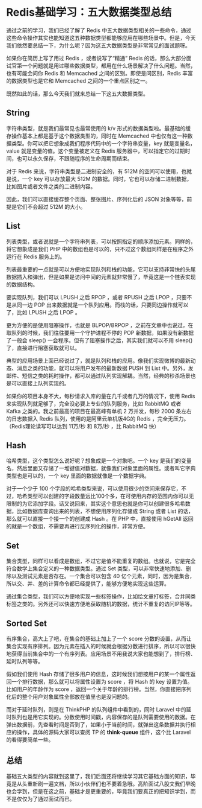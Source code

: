 # Redis基础学习：五大数据类型总结

通过之前的学习，我们已经了解了 Redis 中五大数据类型相关的一些命令，通过这些命令操作其实也能知道这五种数据类型都能够应用在哪些场景中。但是，今天我们依然要总结一下，为什么呢？因为这五大数据类型是非常常见的面试题呀。

如果你在简历上写了用过 Redis ，或者说写了“精通” Redis 的话，那么大部分面试官第一个问题就是用过哪些数据类型，都用在什么场景解决了什么问题。当然，也有可能会问你 Redis 和 Memcached 之间的区别。即使是问区别，Redis 丰富的数据类型也是它和 Memcached 之间的一个重点区别之一。

既然如此的话，那么今天我们就来总结一下这五大数据类型。

## String

字符串类型，就是我们最常见也最常使用的 k/v 形式的数据类型啦。最基础的缓存操作基本上都是基于这个数据类型的，同时在 Memcached 中也仅有这一种数据类型。你可以把它想象成我们程序代码中的一个字符串变量，key 就是变量名，value 就是变量的值。这个变量被定义在 Redis 服务器中，可以指定它的过期时间，也可以永久保存，不跟随程序的生命周期而结束。

对于 Redis 来说，字符串类型是二进制安全的，有 512M 的空间可以使用，也就是说，一个 key 可以存放最大 512M 的数据。同时，它也可以存储二进制数据，比如图片或者文件之类的二进制内容。

因此，我们可以直接缓存整个页面、整张图片、序列化后的 JSON 对象等等，前提是它们不会超过 512M 的大小。

## List

列表类型，或者说就是一个字符串列表，可以按照指定的顺序添加元素。同样的，将它想象成是我们 PHP 中的数组也是可以的，只不过这个数组同样是在程序之外运行在 Redis 服务上的。

列表最重要的一点就是可以方便地实现队列和栈的功能，它可以支持非常快的头尾数据插入和弹出，但是如果是访问中间的元素就非常慢了，毕竟这是一个链表实现的数据结构。

要实现队列，我们可以 LPUSH 之后 RPOP ，或者 RPUSH 之后 LPOP ，只要不是从同一边 POP 出来数据就是一个队列应用。而栈的话，只要同边操作就可以了，比如 LPUSH 之后 LPOP 。

更为方便的是使用阻塞操作，也就是 BLPOP/BRPOP ，之前在文章中也说过，在取队列的时候，我们往往要用一个守护进程不停的 POP 新数据，如果没有新数据了一般会 sleep() 一会程序。但有了阻塞操作之后，其实我们就可以不用 sleep() 了，直接进行阻塞获取就可以。

典型的应用场景上面已经说过了，就是队列和栈的应用。像我们实现微博的最新动态、消息之类的功能，就可以将用户发布的最新数据 PUSH 到 List 中。另外，发邮件、短信之类的耗时操作，都可以通过队列实现解耦。当然，经典的秒杀场景也是可以直接上队列实现的。

如果你的项目本身不大，每秒请求入库的量在几千或者几万的情况下，使用 Redis 来实现队列就足够了，完全没必要上专业的队列服务，比如 RabbitMQ 或者 Kafka 之类的。我之前最高的项目在最高峰有单机 2 万并发，每秒 2000 条左右的日志数据入 Redis 队列，使用的是阿里云单机版4G的 Redis ，完全无压力。（Redis理论读写可以达到 11万/秒 和 8万/秒 ，比 RabbitMQ 快）

## Hash

哈希类型，这个类型怎么说好呢？想象成是一个对象吧。一个 key 是我们的变量名，然后里面又存储了一堆键值对数据，就像我们对象里面的属性。或者叫它字典类型也是可以的，一个 key 里面的数据就像是一个数据字典。

对于一个少于 100 个字段的哈希类型来说，可以使用很少的空间来保存它，不过，哈希类型可以创建的字段数量远比100个多，在可使用内存的范围内你可以无限制的为它添加字段。话又说回来，其实这个意思也就是你可以创建很多哈希数据，比如数据库查询出来的列表，不想使用序列化存储成 String 或者 List 的话，那么就可以直接一个接一个的创建成 Hash 。在 PHP 中，直接使用 hGetAll 返回的就是一个数组，不需要再进行反序列化的操作，非常方便。

## Set

集合类型，同样可以看成是数组，不过它是值不能重复的数组。也就说，它是完全符合数学上集合定义的一种数据类型。通过 Set 类型，可以非常快速地添加、删除以及测试元素是否存在。一个集合可以包含 40 亿个元素，同时，因为是集合，所以交、并、差的计算命令都已经提供了，能够方便地实现这些运算。

通过集合类型，我们可以方便地实现一些标签操作，比如给文章打标签，合并同类标签之类的。另外还可以快速方便地获取随机的数据，统计不重复的访问IP等等。

## Sorted Set

有序集合，高大上了吧，在集合的基础上加上了一个 score 分数的设置，从而让集合实现有序排列。因为元素在插入的时候就会根据分数进行排序，所以可以很快地获得当前集合中的一个有序列表。应用场景不用我说大家也能想到了，排行榜、延时队列等等。

假如我们使用 Hash 存储了很多用户的信息，这时候我们想按用户的某一个属性返回一个排行数据，那么就可以将属性设置为 score ，将 Hash 的 key 设置为值。比如用户的年龄作为 score ，返回一个关于年龄的排行榜。当然，你直接把序列化后的整个用户对象属性全部放在值里也是没问题的。

而对于延时队列，则是在 ThinkPHP 的队列组件中看到的，同时 Laravel 中的延时队列也是用它实现的。分数使用时间戳，内容保存的是队列需要使用的数据。在弹出数据前，先查看时间是否到了，如果小于当前时间，就弹出这条数据并执行相应的操作，具体的源码大家可以查阅 TP 的  **think-queue** 组件，这个比 Laravel 的看得要简单一些。

## 总结

基础五大类型的内容就到这里了，我们后面还将继续学习其它基础方面的知识，毕竟是从头重新刷一遍文档，所以小伙伴们也不要着急哦。高阶面试八股文我们早晚也会学到，但是在这之前，基础才是更重要的，毕竟我们要真正的把知识学到，而不是仅仅为了通过面试而已。